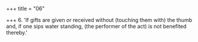 +++
title = "06"

+++
6. 'If gifts are given or received without (touching them with) the thumb and, if one sips water standing, (the performer of the act) is not benefited thereby.'
